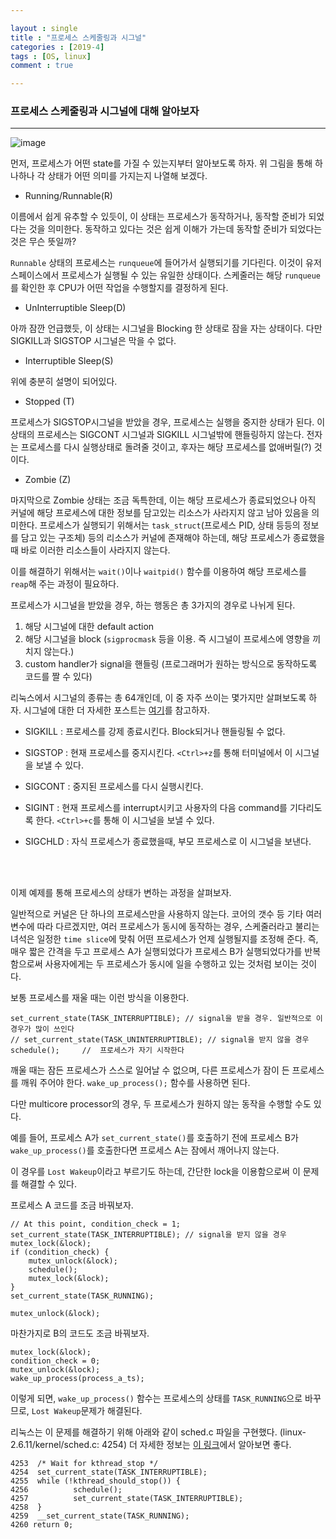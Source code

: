 ```yaml
---

layout : single
title : "프로세스 스케줄링과 시그널"
categories : [2019-4]
tags : [OS, linux]
comment : true

---
```


### 프로세스 스케줄링과 시그널에 대해 알아보자

---

![image](https://user-images.githubusercontent.com/26838115/55960184-37626580-5ca7-11e9-8222-180fb3fee516.png)

먼저, 프로세스가 어떤 state를 가질 수 있는지부터 알아보도록 하자. 위 그림을 통해 하나하나 각 상태가 어떤 의미를 가지는지 나열해 보겠다.

- Running/Runnable(R)

이름에서 쉽게 유추할 수 있듯이, 이 상태는 프로세스가 동작하거나, 동작할 준비가 되었다는 것을 의미한다. 동작하고 있다는 것은 쉽게 이해가 가는데 동작할 준비가 되었다는 것은 무슨 뜻일까?

`Runnable` 상태의 프로세스는 `runqueue`에 들어가서 실행되기를 기다린다. 이것이 유저 스페이스에서 프로세스가 실행될 수 있는 유일한 상태이다. 스케줄러는 해당	`runqueue`를 확인한 후 CPU가 어떤 작업을 수행할지를 결정하게 된다.



- UnInterruptible Sleep(D)

아까 잠깐 언급했듯, 이 상태는 시그널을 Blocking 한 상태로 잠을 자는 상태이다. 다만 SIGKILL과 SIGSTOP 시그널은 막을 수 없다.

- Interruptible Sleep(S)

위에 충분히 설명이 되어있다.

- Stopped (T)

프로세스가 SIGSTOP시그널을 받았을 경우, 프로세스는 실행을 중지한 상태가 된다. 이 상태의 프로세스는 SIGCONT 시그널과 SIGKILL 시그널밖에 핸들링하지 않는다. 전자는 프로세스를 다시 실행상태로 돌려줄 것이고, 후자는 해당 프로세스를 없애버릴(?) 것이다.

- Zombie (Z)

마지막으로 Zombie 상태는 조금 독특한데, 이는 해당 프로세스가 종료되었으나 아직 커널에 해당 프로세스에 대한 정보를 담고있는 리소스가 사라지지 않고 남아 있음을 의미한다. 프로세스가 실행되기 위해서는 `task_struct`(프로세스 PID, 상태 등등의 정보를 담고 있는 구조체) 등의 리소스가 커널에 존재해야 하는데, 해당 프로세스가 종료했을 때 바로 이러한 리소스들이 사라지지 않는다. 

이를 해결하기 위해서는 `wait()`이나 `waitpid()` 함수를 이용하여 해당 프로세스를 `reap`해 주는 과정이 필요하다.


프로세스가 시그널을 받았을 경우, 하는 행동은  총 3가지의 경우로 나뉘게 된다.

1. 해당 시그널에 대한 default action
2. 해당 시그널을 block (`sigprocmask` 등을 이용. 즉 시그널이 프로세스에 영향을 끼치지 않는다.)
3. custom handler가 signal을 핸들링 (프로그래머가 원하는 방식으로 동작하도록 코드를 짤 수 있다)


리눅스에서 시그널의 종류는 총 64개인데, 이 중 자주 쓰이는 몇가지만 살펴보도록 하자. 시그널에 대한 더  자세한 포스트는 [여기]()를 참고하자.

- SIGKILL : 프로세스를 강제 종료시킨다. Block되거나 핸들링될 수 없다.

- SIGSTOP : 현재 프로세스를 중지시킨다. `<Ctrl>+z`를 통해 터미널에서 이 시그널을 보낼 수 있다.

- SIGCONT : 중지된 프로세스를 다시 실행시킨다.

- SIGINT : 현재 프로세스를 interrupt시키고 사용자의 다음 command를 기다리도록 한다. `<Ctrl>+c`를 통해 이 시그널을 보낼 수 있다.

- SIGCHLD : 자식 프로세스가 종료했을때, 부모 프로세스로 이 시그널을 보낸다.



<br></br>


이제 예제를 통해 프로세스의 상태가 변하는 과정을 살펴보자.


일반적으로 커널은 단 하나의 프로세스만을 사용하지 않는다. 코어의 갯수 등 기타  여러 변수에 따라 다르겠지만, 여러 프로세스가 동시에 동작하는 경우, 스케줄러라고 불리는 녀석은 일정한 `time slice`에 맞춰 어떤 프로세스가 언제 실행될지를 조정해 준다. 즉, 매우 짧은 간격을 두고 프로세스 A가 실행되었다가 프로세스 B가 실행되었다가를 반복함으로써 사용자에게는 두 프로세스가 동시에 일을 수행하고 있는 것처럼 보이는 것이다.

보통 프로세스를 재울 때는 이런 방식을 이용한다.

```
set_current_state(TASK_INTERRUPTIBLE); // signal을 받을 경우. 일반적으로 이 경우가 많이 쓰인다
// set_current_state(TASK_UNINTERRUPTIBLE); // signal을 받지 않을 경우
schedule();		//	프로세스가 자기 시작한다

```

깨울 때는 잠든 프로세스가 스스로 일어날 수 없으며, 다른 프로세스가 잠이 든 프로세스를 깨워 주어야 한다.
`wake_up_process();` 함수를 사용하면 된다.

다만 multicore processor의 경우, 두 프로세스가 원하지 않는 동작을 수행할 수도 있다.

예를 들어, 프로세스 A가 `set_current_state()`를 호출하기 전에 프로세스 B가 `wake_up_process()`를 호출한다면 프로세스 A는 잠에서 깨어나지 않는다.

이 경우를 `Lost Wakeup`이라고 부르기도 하는데, 간단한 lock을 이용함으로써 이 문제를 해결할 수 있다.

프로세스 A 코드를 조금 바꿔보자.

```
// At this point, condition_check = 1;
set_current_state(TASK_INTERRUPTIBLE); // signal을 받지 않을 경우
mutex_lock(&lock);
if (condition_check) {
	mutex_unlock(&lock);
	schedule();
	mutex_lock(&lock);
}
set_current_state(TASK_RUNNING);

mutex_unlock(&lock);

```

마찬가지로 B의 코드도 조금 바꿔보자.

```
mutex_lock(&lock);
condition_check = 0;
mutex_unlock(&lock);
wake_up_process(process_a_ts);
```
이렇게 되면, `wake_up_process()` 함수는 프로세스의 상태를 `TASK_RUNNING`으로 바꾸므로, `Lost Wakeup`문제가 해결된다.

리눅스는 이 문제를 해결하기 위해 아래와 같이 sched.c 파일을 구현했다. (linux-2.6.11/kernel/sched.c: 4254) 더 자세한 정보는 [이 링크](https://www.linuxjournal.com/article/8144)에서 알아보면 좋다.

```
4253  /* Wait for kthread_stop */
4254  set_current_state(TASK_INTERRUPTIBLE);
4255  while (!kthread_should_stop()) {
4256          schedule();
4257          set_current_state(TASK_INTERRUPTIBLE);
4258  }
4259  __set_current_state(TASK_RUNNING);
4260 return 0;
```








